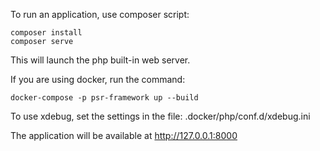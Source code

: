 To run an application, use composer script:
 ```
 composer install
 composer serve
 ```
This will launch the php built-in web server.

If you are using docker, run the command:
```
docker-compose -p psr-framework up --build
```
To use xdebug, set the settings in the file: .docker/php/conf.d/xdebug.ini

The application will be available at http://127.0.0.1:8000